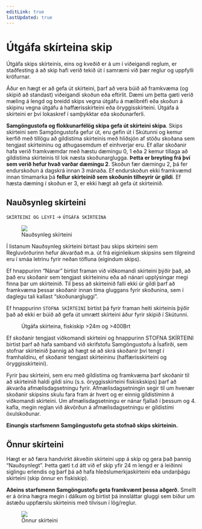 ```yaml
---
editLink: true
lastUpdated: true
---
```


# Útgáfa skírteina skip

Útgáfa skips skírteinis, eins og kveðið er á um í viðeigandi reglum, er staðfesting á að skip hafi verið tekið út í samræmi við þær reglur og uppfylli kröfurnar. 

Áður en hægt er að gefa út skírteini, þarf að vera búið að framkvæma (og skipið að standast) viðeigandi skoðun eða eftirlit. Dæmi um þetta gæti verið mæling á lengd og breidd skips vegna útgáfu á mælibréfi eða skoðun á skipinu vegna útgáfu á haffærisskírteini eða öryggisskírteini.  Útgáfa á skírteini er því lokaskref í samþykktar eða skoðunarferli. 

**Samgöngustofa og flokkunarfélög skipa gefa út skírteini skipa**.  Skips skírteini sem Samgöngustofa gefur út, eru gefin út í Skútunni og kemur kerfið með tillögu að gildistíma skírteinis með hliðsjón af stöðu skoðana sem tengjast skírteininu og athugasemdum ef einhverjar eru.  Ef allar skoðanir hafa verið framkvæmdar með hæstu dæmingu 0, 1 eða 2 kemur tillaga að gildistíma skírteinis  til lok næsta skoðunarglugga. **Þetta er breyting frá því sem verið hefur hvað varðar dæmingu 2**.  Skoðun fær dæmingu 2, þá fer endurskoðun á dagskrá innan 3 mánaða.  Ef endurskoðun ekki framkvæmd innan tímamarka þá **fellur skírteinið sem skoðunin tilheyrir úr gildi**.  Ef hæsta dæming í skoðun er 3, er ekki hægt að gefa út skírteinið.


## Nauðsynleg skírteini

 `SKÍRTEINI OG LEYFI` &rarr; `ÚTGÁFA SKÍRTEINA`

<figure>
  <img src='/skirteini/images/naudsynleg.png'>
  <figcaption>Nauðsynleg skírteini</figcaption>
</figure>

Í listanum Nauðsynleg skírteini birtast þau skips skírteini sem Regluvörðurinn hefur ákvarðað m.a. út frá eiginleikum skipsins sem tilgreind eru í smáa letrinu fyrir neðan töfluna (eigindum skips).

Ef hnappurinn “Nánar” birtist framan við viðkomandi skírteini þýðir það, að það eru skoðanir sem tengjast skírteininu eða að nánari upplýsingar megi finna þar um skírteinið.  Til þess að skírteinið falli ekki úr gildi þarf að framkvæma þessar skoðanir innan tíma gluggans fyrir skoðunina, sem í daglegu tali kallast “skoðunargluggi”.

Ef hnappurinn  `STOFNA SKÍRTEINI` birtist þá fyrir framan heiti skírteinis þýðir það að ekki er búið að gefa út umrætt skírteini áður fyrir skipið í Skútunni.  


<figure>
  <!-- <img src='/skirteini/images/utgafa-fisk.png'> -->
  <figcaption>Útgáfa skírteina, fiskiskip >24m og >400Brt
</figcaption>
</figure>

Ef skoðanir tengjast viðkomandi skírteini og hnappurinn   STOFNA SKÍRTEINI   birtist þarf að hafa samband við skrifstofu Samgöngustofu á Ísafirði, sem stofnar skírteinið þannig að hægt sé að skrá skoðanir því tengt í framhaldinu, ef skoðanir tengjast skírteininu (haffærisskírteini og öryggisskírteini).

Fyrir þau skírteini, sem eru með gildistíma og framkvæma þarf skoðanir til að skírteinið haldi gildi sínu (s.s. öryggisskírteini fiskiskskips) þarf að ákvarða afmælisdagsetningu fyrir.  Afmælisdagsetningin segir til um hvenær skoðanir skipsins skulu fara fram ár hvert og er einnig gildistíminn á viðkomandi skírteini. Um afmælisdagsetningu er nánar fjallað í þessum og 4. kafla, megin reglan við ákvörðun á afmælisdagsetningu er gildistími öxulskoðunar.

**Einungis starfsmenn Samgöngustofu geta stofnað skips skírteinin.**



## Önnur skírteini
Hægt er að færa handvirkt ákveðin skírteini upp á skip og gera það þannig “Nauðsynlegt”.  Þetta gæti t.d átt við ef skip yfir 24 m lengd er á leiðinni siglingu erlendis og þarf þá að hafa hleðslumerkjaskírteini eða undanþágu skírteini (skip önnur en fiskiskip).

**Aðeins starfsmenn Samgöngustofu geta framkvæmt þessa aðgerð.**
Smellt er á örina hægra megin í dálkum og birtist þá innsláttar gluggi sem biður um ástæðu uppfærslu skírteinis með tilvísun í lög/reglur.

<figure>
  <img src='/skirteini/images/onnur.png'>
  <figcaption>Önnur skírteini</figcaption>
</figure>